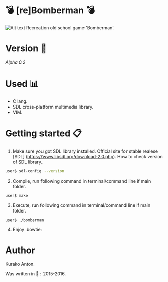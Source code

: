 # :bomb: [re]Bomberman :bomb:
 ![Alt text](http://vignette4.wikia.nocookie.net/deathbattle/images/e/eb/Bomberman_2.jpg/revision/latest?cb=20150901182116 "Bomberman")
Recreation old school game 'Bomberman'.

# Version :date:
 *Alpha 0.2*

# Used :bar_chart:
  - C lang.
  - SDL cross-platform multimedia library.
  - VIM.

# Getting started :clipboard:
  1. Make sure you got SDL library installed.
Official site for stable realese [SDL] (https://www.libsdl.org/download-2.0.php).
How to check version of SDL library.
  ~~~bash
  user$ sdl-config --version
  ~~~
    
  2. Compile, run following command in terminal/command line if main folder.
  ~~~bash
  user$ make
  ~~~
    
  3. Execute, run following command in terminal/command line if main folder.
  ~~~bash
  user$ ./bomberman
  ~~~
    
  4. Enjoy :bowtie:

# Author
Kurako Anton.
 
Was written in :calendar: : 2015-2016.